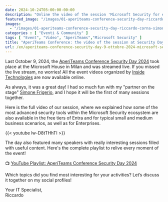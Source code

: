 ```yaml
---
date: 2024-10-24T05:00:00-00:00
description: "Online the video of the session 'Microsoft Security for everyone: free tools and scenarios from Small Medium Business to Enterprise, held together with Simone Frigerio.'"
featured_image: "/images/01-aperiteams-conference-security-day-riccardo-corna-simone-frigerio-microsoft-security.png"
images:
  - "/images/01-aperiteams-conference-security-day-riccardo-corna-simone-frigerio-microsoft-security.png"
categories : [ "Eventi & Community" ]
tags: [ "Event", "Video", "AperiTeams","Microsoft Security" ]
title: "AperiTeams Conference: the video of the session at Security Day is now available"
url: /en/aperiteams-conference-security-day-9-ottobre-2024-microsoft-security-smb-enterprise
---
```

Last October 9, 2024, the [AperiTeams Conference Security Day 2024](https://www.aperiteams.it) took place at the Microsoft House in Milan and was streamed live. If you missed the live stream, no worries! All the event videos organized by [Inside Technologies](https://www.insidetechnologies.it) are now available online.

As always, it was a great day! I had so much fun with my "partner on the stage" [Simone Frigerio](https://www.linkedin.com/in/frigerio-simone/?lipi=urn%3Ali%3Apage%3Ad_flagship3_detail_base%3BWBr0SWVGThef1bxvK9OASw%3D%3D), and I hope it will be the first of many sessions together.

Here is the full video of our session, where we explained how some of the most advanced security tools within the Microsoft Security ecosystem are also available in the free tiers of Entra and for typical small and medium business scenarios, as well as for Enterprises.

{{< youtube lw-D8tTHhTI >}}

The day also featured many speakers with really interesting sessions filled with useful content. Here's the complete playlist to relive every moment of the event!

📺 [YouTube Playlist: AperiTeams Conference Security Day 2024](https://www.youtube.com/playlist?list=PLL1BLRV7EMEPFJ9rJ0ELI2fEx5t17rwBQ)

Which topics did you find most interesting for your activities?
Let’s discuss it together on my social profiles!

Your IT Specialist,  
Riccardo
